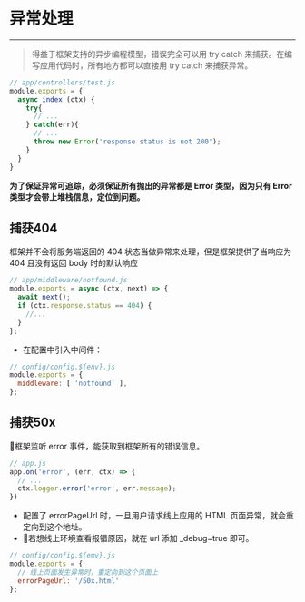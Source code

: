 # 异常处理
---

> 得益于框架支持的异步编程模型，错误完全可以用 try catch 来捕获。在编写应用代码时，所有地方都可以直接用 try catch 来捕获异常。

```js
// app/controllers/test.js
module.exports = {
  async index (ctx) {
    try{
      // ...
    } catch(err){
      // ...
      throw new Error('response status is not 200');
    }
  }
}

```

__为了保证异常可追踪，必须保证所有抛出的异常都是 Error 类型，因为只有 Error 类型才会带上堆栈信息，定位到问题。__

## 捕获404
框架并不会将服务端返回的 404 状态当做异常来处理，但是框架提供了当响应为 404 且没有返回 body 时的默认响应

```js
// app/middleware/notfound.js
module.exports = async (ctx, next) => {
  await next();
  if (ctx.response.status == 404) {
    //...
  }
};
```
- 在配置中引入中间件：
```js
// config/config.${env}.js
module.exports = {
  middleware: [ 'notfound' ],
};
```

## 捕获50x
框架监听 error 事件，能获取到框架所有的错误信息。
```js
// app.js
app.on('error', (err, ctx) => {
  // ...
  ctx.logger.error('error', err.message);
})
```
- 配置了 errorPageUrl 时，一旦用户请求线上应用的 HTML 页面异常，就会重定向到这个地址。
- 若想线上环境查看报错原因，就在 url 添加 _debug=true 即可。

```js
// config/config.${emv}.js
module.exports = {
  // 线上页面发生异常时，重定向到这个页面上
  errorPageUrl: '/50x.html'
};
```